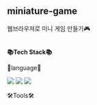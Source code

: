 ## miniature-game
웹브라우져로 미니 게임 만들기🎮
<br>
<br>

**📚Tech Stack📚**


🎇language🎇
<div>
	<img src="https://img.shields.io/badge/Java-007396?style=flat&logo=Java&logoColor=white" />
	<img src="https://img.shields.io/badge/HTML5-E34F26?style=flat&logo=HTML5&logoColor=white" />
	<img src="https://img.shields.io/badge/CSS3-1572B6?style=flat&logo=CSS3&logoColor=white" />
</div>

🛠Tools🛠

